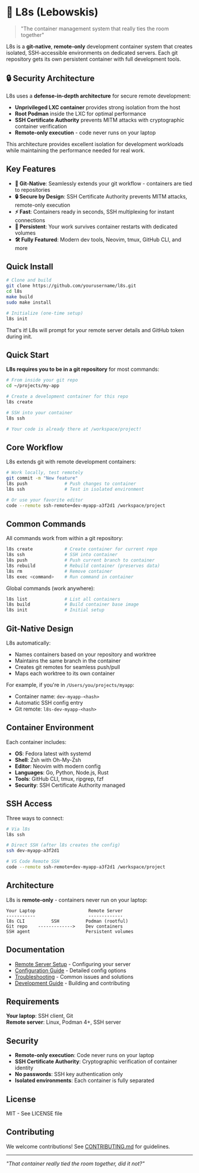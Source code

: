 # 🎳 L8s (Lebowskis)

> "The container management system that really ties the room together"

L8s is a **git-native**, **remote-only** development container system that creates isolated, SSH-accessible environments on dedicated servers. Each git repository gets its own persistent container with full development tools.

## 🔒 Security Architecture

L8s uses a **defense-in-depth architecture** for secure remote development:
- **Unprivileged LXC container** provides strong isolation from the host
- **Root Podman** inside the LXC for optimal performance
- **SSH Certificate Authority** prevents MITM attacks with cryptographic container verification
- **Remote-only execution** - code never runs on your laptop

This architecture provides excellent isolation for development workloads while maintaining the performance needed for real work.

## Key Features

- **🔗 Git-Native**: Seamlessly extends your git workflow - containers are tied to repositories
- **🔒 Secure by Design**: SSH Certificate Authority prevents MITM attacks, remote-only execution
- **⚡ Fast**: Containers ready in seconds, SSH multiplexing for instant connections  
- **💾 Persistent**: Your work survives container restarts with dedicated volumes
- **🛠️ Fully Featured**: Modern dev tools, Neovim, tmux, GitHub CLI, and more

## Quick Install

```bash
# Clone and build
git clone https://github.com/yourusername/l8s.git
cd l8s
make build
sudo make install

# Initialize (one-time setup)
l8s init
```

That's it! L8s will prompt for your remote server details and GitHub token during init.

## Quick Start

**L8s requires you to be in a git repository** for most commands:

```bash
# From inside your git repo
cd ~/projects/my-app

# Create a development container for this repo
l8s create

# SSH into your container  
l8s ssh

# Your code is already there at /workspace/project!
```

## Core Workflow

L8s extends git with remote development containers:

```bash
# Work locally, test remotely
git commit -m "New feature"
l8s push              # Push changes to container
l8s ssh               # Test in isolated environment

# Or use your favorite editor
code --remote ssh-remote+dev-myapp-a3f2d1 /workspace/project
```

## Common Commands

All commands work from within a git repository:

```bash
l8s create            # Create container for current repo
l8s ssh               # SSH into container
l8s push              # Push current branch to container
l8s rebuild           # Rebuild container (preserves data)
l8s rm                # Remove container
l8s exec <command>    # Run command in container
```

Global commands (work anywhere):

```bash
l8s list              # List all containers
l8s build             # Build container base image
l8s init              # Initial setup
```

## Git-Native Design

L8s automatically:
- Names containers based on your repository and worktree
- Maintains the same branch in the container
- Creates git remotes for seamless push/pull
- Maps each worktree to its own container

For example, if you're in `/Users/you/projects/myapp`:
- Container name: `dev-myapp-<hash>`
- Automatic SSH config entry
- Git remote: `l8s-dev-myapp-<hash>`

## Container Environment

Each container includes:
- **OS**: Fedora latest with systemd
- **Shell**: Zsh with Oh-My-Zsh  
- **Editor**: Neovim with modern config
- **Languages**: Go, Python, Node.js, Rust
- **Tools**: GitHub CLI, tmux, ripgrep, fzf
- **Security**: SSH Certificate Authority managed

## SSH Access

Three ways to connect:

```bash
# Via l8s
l8s ssh

# Direct SSH (after l8s creates the config)
ssh dev-myapp-a3f2d1

# VS Code Remote SSH
code --remote ssh-remote+dev-myapp-a3f2d1 /workspace/project
```

## Architecture

L8s is **remote-only** - containers never run on your laptop:

```
Your Laptop                    Remote Server
-----------                    -------------
l8s CLI          SSH          Podman (rootful)
Git repo    ------------->    Dev containers
SSH agent                     Persistent volumes
```

## Documentation

- [Remote Server Setup](docs/REMOTE_SERVER_SETUP.md) - Configuring your server
- [Configuration Guide](docs/CONFIGURATION.md) - Detailed config options
- [Troubleshooting](docs/TROUBLESHOOTING.md) - Common issues and solutions
- [Development Guide](docs/DEVELOPMENT.md) - Building and contributing

## Requirements

**Your laptop**: SSH client, Git  
**Remote server**: Linux, Podman 4+, SSH server

## Security

- **Remote-only execution**: Code never runs on your laptop
- **SSH Certificate Authority**: Cryptographic verification of container identity
- **No passwords**: SSH key authentication only
- **Isolated environments**: Each container is fully separated

## License

MIT - See LICENSE file

## Contributing

We welcome contributions! See [CONTRIBUTING.md](CONTRIBUTING.md) for guidelines.

---

*"That container really tied the room together, did it not?"*
